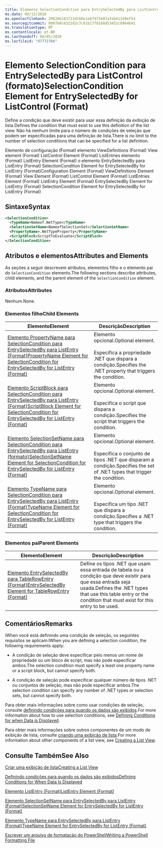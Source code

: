 ```yaml
---
title: Elemento SelectionCondition para EntrySelectedBy para ListControl (Format) | Microsoft Docs
ms.date: 09/13/2016
ms.openlocfilehash: 29626b181f21d168e1ebf973e01afeb411d9ef54
ms.sourcegitcommit: 0907b8c6322d2c7c61b17f8168d53452c8964b41
ms.translationtype: MT
ms.contentlocale: pt-BR
ms.lasthandoff: 08/05/2020
ms.locfileid: "87772766"
---
```

# <a name="selectioncondition-element-for-entryselectedby-for-listcontrol-format"></a><span data-ttu-id="a3912-102">Elemento SelectionCondition para EntrySelectedBy para ListControl (formato)</span><span class="sxs-lookup"><span data-stu-id="a3912-102">SelectionCondition Element for EntrySelectedBy for ListControl (Format)</span></span>

<span data-ttu-id="a3912-103">Define a condição que deve existir para usar essa definição da exibição de lista.</span><span class="sxs-lookup"><span data-stu-id="a3912-103">Defines the condition that must exist to use this definition of the list view.</span></span> <span data-ttu-id="a3912-104">Não há nenhum limite para o número de condições de seleção que podem ser especificadas para uma definição de lista.</span><span class="sxs-lookup"><span data-stu-id="a3912-104">There is no limit to the number of selection conditions that can be specified for a list definition.</span></span>

<span data-ttu-id="a3912-105">Elemento de configuração (Format) elemento ViewDefinitions (Format) View element (Format) ListControl Element (Format) ListEntries elemento (Format) ListEntry Element (Format) o elemento EntrySelectedBy para ListEntry (Format) SelectionCondition Element for EntrySelectedBy for ListEntry (Format)</span><span class="sxs-lookup"><span data-stu-id="a3912-105">Configuration Element (Format) ViewDefinitions Element (Format) View Element (Format) ListControl Element (Format) ListEntries Element (Format) ListEntry Element (Format) EntrySelectedBy Element for ListEntry (Format) SelectionCondition Element for EntrySelectedBy for ListEntry (Format)</span></span>

## <a name="syntax"></a><span data-ttu-id="a3912-106">Sintaxe</span><span class="sxs-lookup"><span data-stu-id="a3912-106">Syntax</span></span>

```xml
<SelectionCondition>
  <TypeName>Nameof.NetType</TypeName>
  <SelectionSetName>NameofSelectionSet</SelectionSetName>
  <PropertyName>.NetTypeProperty</PropertyName>
  <ScriptBlock>ScriptToEvaluate</ScriptBlock>
</SelectionCondition>
```

## <a name="attributes-and-elements"></a><span data-ttu-id="a3912-107">Atributos e elementos</span><span class="sxs-lookup"><span data-stu-id="a3912-107">Attributes and Elements</span></span>

<span data-ttu-id="a3912-108">As seções a seguir descrevem atributos, elementos filho e o elemento pai do `SelectionCondition` elemento.</span><span class="sxs-lookup"><span data-stu-id="a3912-108">The following sections describe attributes, child elements, and the parent element of the `SelectionCondition` element.</span></span>

### <a name="attributes"></a><span data-ttu-id="a3912-109">Atributos</span><span class="sxs-lookup"><span data-stu-id="a3912-109">Attributes</span></span>

<span data-ttu-id="a3912-110">Nenhum.</span><span class="sxs-lookup"><span data-stu-id="a3912-110">None.</span></span>

### <a name="child-elements"></a><span data-ttu-id="a3912-111">Elementos filho</span><span class="sxs-lookup"><span data-stu-id="a3912-111">Child Elements</span></span>

|<span data-ttu-id="a3912-112">Elemento</span><span class="sxs-lookup"><span data-stu-id="a3912-112">Element</span></span>|<span data-ttu-id="a3912-113">Descrição</span><span class="sxs-lookup"><span data-stu-id="a3912-113">Description</span></span>|
|-------------|-----------------|
|[<span data-ttu-id="a3912-114">Elemento PropertyName para SelectionCondition para EntrySelectedBy para ListEntry (Format)</span><span class="sxs-lookup"><span data-stu-id="a3912-114">PropertyName Element for SelectionCondition for EntrySelectedBy for ListEntry (Format)</span></span>](./propertyname-element-for-selectioncondition-for-entryselectedby-for-listcontrol-format.md)|<span data-ttu-id="a3912-115">Elemento opcional.</span><span class="sxs-lookup"><span data-stu-id="a3912-115">Optional element.</span></span><br /><br /> <span data-ttu-id="a3912-116">Especifica a propriedade .NET que dispara a condição.</span><span class="sxs-lookup"><span data-stu-id="a3912-116">Specifies the .NET property that triggers the condition.</span></span>|
|[<span data-ttu-id="a3912-117">Elemento ScriptBlock para SelectionCondition para EntrySelectedBy para ListEntry (Format)</span><span class="sxs-lookup"><span data-stu-id="a3912-117">ScriptBlock Element for SelectionCondition for EntrySelectedBy for ListEntry (Format)</span></span>](./scriptblock-element-for-selectioncondition-for-entryselectedby-for-listcontrol-format.md)|<span data-ttu-id="a3912-118">Elemento opcional.</span><span class="sxs-lookup"><span data-stu-id="a3912-118">Optional element.</span></span><br /><br /> <span data-ttu-id="a3912-119">Especifica o script que dispara a condição.</span><span class="sxs-lookup"><span data-stu-id="a3912-119">Specifies the script that triggers the condition.</span></span>|
|[<span data-ttu-id="a3912-120">Elemento SelectionSetName para SelectionCondition para EntrySelectedBy para ListEntry (formato)</span><span class="sxs-lookup"><span data-stu-id="a3912-120">SelectionSetName Element for SelectionCondition for EntrySelectedBy for ListEntry (Format)</span></span>](./selectionsetname-element-for-selectioncondition-for-entryselectedby-for-listentry-format.md)|<span data-ttu-id="a3912-121">Elemento opcional.</span><span class="sxs-lookup"><span data-stu-id="a3912-121">Optional element.</span></span><br /><br /> <span data-ttu-id="a3912-122">Especifica o conjunto de tipos .NET que disparam a condição.</span><span class="sxs-lookup"><span data-stu-id="a3912-122">Specifies the set of .NET types that trigger the condition.</span></span>|
|[<span data-ttu-id="a3912-123">Elemento TypeName para SelectionCondition para EntrySelectedBy para ListEntry (Format)</span><span class="sxs-lookup"><span data-stu-id="a3912-123">TypeName Element for SelectionCondition for EntrySelectedBy for ListEntry (Format)</span></span>](./typename-element-for-selectioncondition-for-entryselectedby-for-listcontrol-format.md)|<span data-ttu-id="a3912-124">Elemento opcional.</span><span class="sxs-lookup"><span data-stu-id="a3912-124">Optional element.</span></span><br /><br /> <span data-ttu-id="a3912-125">Especifica um tipo .NET que dispara a condição.</span><span class="sxs-lookup"><span data-stu-id="a3912-125">Specifies a .NET type that triggers the condition.</span></span>|

### <a name="parent-elements"></a><span data-ttu-id="a3912-126">Elementos pai</span><span class="sxs-lookup"><span data-stu-id="a3912-126">Parent Elements</span></span>

|<span data-ttu-id="a3912-127">Elemento</span><span class="sxs-lookup"><span data-stu-id="a3912-127">Element</span></span>|<span data-ttu-id="a3912-128">Descrição</span><span class="sxs-lookup"><span data-stu-id="a3912-128">Description</span></span>|
|-------------|-----------------|
|[<span data-ttu-id="a3912-129">Elemento EntrySelectedBy para TableRowEntry (Format)</span><span class="sxs-lookup"><span data-stu-id="a3912-129">EntrySelectedBy Element for TableRowEntry (Format)</span></span>](./entryselectedby-element-for-tablerowentry-for-tablecontrol-format.md)|<span data-ttu-id="a3912-130">Define os tipos .NET que usam essa entrada de tabela ou a condição que deve existir para que essa entrada seja usada.</span><span class="sxs-lookup"><span data-stu-id="a3912-130">Defines the .NET types that use this table entry or the condition that must exist for this entry to be used.</span></span>|

## <a name="remarks"></a><span data-ttu-id="a3912-131">Comentários</span><span class="sxs-lookup"><span data-stu-id="a3912-131">Remarks</span></span>

<span data-ttu-id="a3912-132">lWhen você está definindo uma condição de seleção, os seguintes requisitos se aplicam:</span><span class="sxs-lookup"><span data-stu-id="a3912-132">lWhen you are defining a selection condition, the following requirements apply:</span></span>

- <span data-ttu-id="a3912-133">A condição de seleção deve especificar pelo menos um nome de propriedade ou um bloco de script, mas não pode especificar ambos.</span><span class="sxs-lookup"><span data-stu-id="a3912-133">The selection condition must specify a least one property name or a script block, but cannot specify both.</span></span>

- <span data-ttu-id="a3912-134">A condição de seleção pode especificar qualquer número de tipos .NET ou conjuntos de seleção, mas não pode especificar ambos.</span><span class="sxs-lookup"><span data-stu-id="a3912-134">The selection condition can specify any number of .NET types or selection sets, but cannot specify both.</span></span>

<span data-ttu-id="a3912-135">Para obter mais informações sobre como usar condições de seleção, consulte [definindo condições para quando os dados são exibidos](./defining-conditions-for-displaying-data.md).</span><span class="sxs-lookup"><span data-stu-id="a3912-135">For more information about how to use selection conditions, see [Defining Conditions for when Data is Displayed](./defining-conditions-for-displaying-data.md).</span></span>

<span data-ttu-id="a3912-136">Para obter mais informações sobre outros componentes de um modo de exibição de lista, consulte [criando uma exibição de lista](./creating-a-list-view.md).</span><span class="sxs-lookup"><span data-stu-id="a3912-136">For more information about other components of a list view, see [Creating a List View](./creating-a-list-view.md).</span></span>

## <a name="see-also"></a><span data-ttu-id="a3912-137">Consulte Também</span><span class="sxs-lookup"><span data-stu-id="a3912-137">See Also</span></span>

[<span data-ttu-id="a3912-138">Criar uma exibição de lista</span><span class="sxs-lookup"><span data-stu-id="a3912-138">Creating a List View</span></span>](./creating-a-list-view.md)

[<span data-ttu-id="a3912-139">Definindo condições para quando os dados são exibidos</span><span class="sxs-lookup"><span data-stu-id="a3912-139">Defining Conditions for When Data Is Displayed</span></span>](./defining-conditions-for-displaying-data.md)

[<span data-ttu-id="a3912-140">Elemento ListEntry (Format)</span><span class="sxs-lookup"><span data-stu-id="a3912-140">ListEntry Element (Format)</span></span>](./listentry-element-for-listcontrol-format.md)

[<span data-ttu-id="a3912-141">Elemento SelectionSetName para EntrySelectedBy para ListEntry (Format)</span><span class="sxs-lookup"><span data-stu-id="a3912-141">SelectionSetName Element for EntrySelectedBy for ListEntry (Format)</span></span>](./selectionsetname-element-for-entryselectedby-for-listcontrol-format.md)

[<span data-ttu-id="a3912-142">Elemento TypeName para EntrySelectedBy para ListEntry (Format)</span><span class="sxs-lookup"><span data-stu-id="a3912-142">TypeName Element for EntrySelectedBy for ListEntry (Format)</span></span>](/powershell/scripting/developer/format/typename-element-for-entryselectedby-for-listcontrol-format)

[<span data-ttu-id="a3912-143">Escrever um arquivo de formatação do PowerShell</span><span class="sxs-lookup"><span data-stu-id="a3912-143">Writing a PowerShell Formatting File</span></span>](./writing-a-powershell-formatting-file.md)
